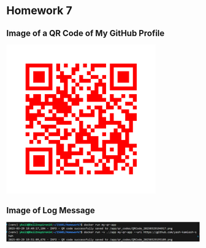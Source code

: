 # Homework 7

## Image of a QR Code of My GitHub Profile
![QR Code of GitHub Profile](https://github.com/yash-kamlesh-shah/yash-kamlesh-shah-IS601-Homework7-Spring2025-yks/blob/master/qr_codes/QRCode_20250329195109.png)

## Image of Log Message
![Log Message](https://github.com/yash-kamlesh-shah/yash-kamlesh-shah-IS601-Homework7-Spring2025-yks/blob/master/log.png)